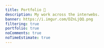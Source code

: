 ```yaml
---
title: Portfolio 💼️
description: My work across the interwebs.
banner: https://i.imgur.com/DZnLjQQ.png
filtering: true
portfolio: true
noComments: true
noTimeEstimate: true
---
```

